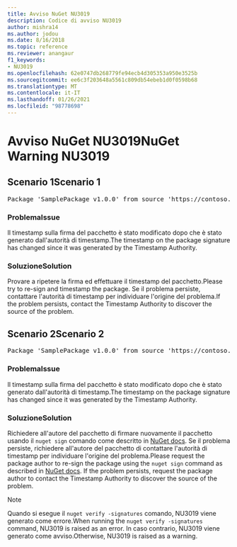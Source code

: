 ```yaml
---
title: Avviso NuGet NU3019
description: Codice di avviso NU3019
author: mishra14
ms.author: jodou
ms.date: 8/16/2018
ms.topic: reference
ms.reviewer: anangaur
f1_keywords:
- NU3019
ms.openlocfilehash: 62e0747db268779fe94ecb4d305353a950e3525b
ms.sourcegitcommit: ee6c3f203648a5561c809db54ebeb1d0f0598b68
ms.translationtype: MT
ms.contentlocale: it-IT
ms.lasthandoff: 01/26/2021
ms.locfileid: "98778698"
---
```

# <a name="nuget-warning-nu3019"></a><span data-ttu-id="3a038-103">Avviso NuGet NU3019</span><span class="sxs-lookup"><span data-stu-id="3a038-103">NuGet Warning NU3019</span></span>

## <a name="scenario-1"></a><span data-ttu-id="3a038-104">Scenario 1</span><span class="sxs-lookup"><span data-stu-id="3a038-104">Scenario 1</span></span>

<pre>Package 'SamplePackage v1.0.0' from source 'https://contoso.com/index.json': The timestamp integrity check failed.</pre>

### <a name="issue"></a><span data-ttu-id="3a038-105">Problema</span><span class="sxs-lookup"><span data-stu-id="3a038-105">Issue</span></span>

<span data-ttu-id="3a038-106">Il timestamp sulla firma del pacchetto è stato modificato dopo che è stato generato dall'autorità di timestamp.</span><span class="sxs-lookup"><span data-stu-id="3a038-106">The timestamp on the package signature has changed since it was generated by the Timestamp Authority.</span></span>


### <a name="solution"></a><span data-ttu-id="3a038-107">Soluzione</span><span class="sxs-lookup"><span data-stu-id="3a038-107">Solution</span></span>

<span data-ttu-id="3a038-108">Provare a ripetere la firma ed effettuare il timestamp del pacchetto.</span><span class="sxs-lookup"><span data-stu-id="3a038-108">Please try to re-sign and timestamp the package.</span></span> <span data-ttu-id="3a038-109">Se il problema persiste, contattare l'autorità di timestamp per individuare l'origine del problema.</span><span class="sxs-lookup"><span data-stu-id="3a038-109">If the problem persists, contact the Timestamp Authority to discover the source of the problem.</span></span>



## <a name="scenario-2"></a><span data-ttu-id="3a038-110">Scenario 2</span><span class="sxs-lookup"><span data-stu-id="3a038-110">Scenario 2</span></span>

<pre>Package 'SamplePackage v1.0.0' from source 'https://contoso.com/index.json': The primary signature's timestamp integrity check failed.</pre>

### <a name="issue"></a><span data-ttu-id="3a038-111">Problema</span><span class="sxs-lookup"><span data-stu-id="3a038-111">Issue</span></span>

<span data-ttu-id="3a038-112">Il timestamp sulla firma del pacchetto è stato modificato dopo che è stato generato dall'autorità di timestamp.</span><span class="sxs-lookup"><span data-stu-id="3a038-112">The timestamp on the package signature has changed since it was generated by the Timestamp Authority.</span></span>


### <a name="solution"></a><span data-ttu-id="3a038-113">Soluzione</span><span class="sxs-lookup"><span data-stu-id="3a038-113">Solution</span></span>

<span data-ttu-id="3a038-114">Richiedere all'autore del pacchetto di firmare nuovamente il pacchetto usando il `nuget sign` comando come descritto in [NuGet docs](../../create-packages/sign-a-package.md). Se il problema persiste, richiedere all'autore del pacchetto di contattare l'autorità di timestamp per individuare l'origine del problema.</span><span class="sxs-lookup"><span data-stu-id="3a038-114">Please request the package author to re-sign the package using the `nuget sign` command as described in [NuGet docs](../../create-packages/sign-a-package.md). If the problem persists, request the package author to contact the Timestamp Authority to discover the source of the problem.</span></span>


> [!Note]
> <span data-ttu-id="3a038-115">Quando si esegue il `nuget verify -signatures` comando, NU3019 viene generato come errore.</span><span class="sxs-lookup"><span data-stu-id="3a038-115">When running the `nuget verify -signatures` command, NU3019 is raised as an error.</span></span> <span data-ttu-id="3a038-116">In caso contrario, NU3019 viene generato come avviso.</span><span class="sxs-lookup"><span data-stu-id="3a038-116">Otherwise, NU3019 is raised as a warning.</span></span>
